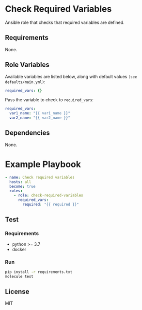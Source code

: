 # Check Required Variables
Ansible role that checks that required variables are defined.

## Requirements
None.

## Role Variables
Available variables are listed below, along with default values `(see defaults/main.yml)`:
```yaml
required_vars: {}
```
Pass the variable to check to `required_vars`:
```yaml
required_vars:
  var1_name: "{{ var1_name }}"
  var2_name: "{{ var2_name }}"
```

## Dependencies
None.

# Example Playbook
```yaml
- name: Check required variables
  hosts: all
  become: true
  roles:
    - role: check-required-variables
      required_vars:
        required: "{{ required }}"
```

## Test
### Requirements
- python >= 3.7
- docker

### Run
```bash
pip install -r requirements.txt
molecule test
```

## License
MIT
